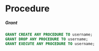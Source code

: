 # Procedure


##### Grant

```sql
GRANT CREATE ANY PROCEDURE TO username;
GRANT DROP ANY PROCEDURE TO username;
GRANT EXECUTE ANY PROCEDURE TO username;
```
